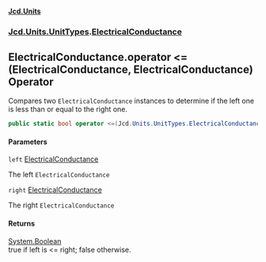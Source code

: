 #### [Jcd.Units](index.md 'index')
### [Jcd.Units.UnitTypes](Jcd.Units.UnitTypes.md 'Jcd.Units.UnitTypes').[ElectricalConductance](Jcd.Units.UnitTypes.ElectricalConductance.md 'Jcd.Units.UnitTypes.ElectricalConductance')

## ElectricalConductance.operator <=(ElectricalConductance, ElectricalConductance) Operator

Compares two `ElectricalConductance` instances to determine if the left one is less than or equal to the right one.

```csharp
public static bool operator <=(Jcd.Units.UnitTypes.ElectricalConductance left, Jcd.Units.UnitTypes.ElectricalConductance right);
```
#### Parameters

<a name='Jcd.Units.UnitTypes.ElectricalConductance.op_LessThanOrEqual(Jcd.Units.UnitTypes.ElectricalConductance,Jcd.Units.UnitTypes.ElectricalConductance).left'></a>

`left` [ElectricalConductance](Jcd.Units.UnitTypes.ElectricalConductance.md 'Jcd.Units.UnitTypes.ElectricalConductance')

The left `ElectricalConductance`

<a name='Jcd.Units.UnitTypes.ElectricalConductance.op_LessThanOrEqual(Jcd.Units.UnitTypes.ElectricalConductance,Jcd.Units.UnitTypes.ElectricalConductance).right'></a>

`right` [ElectricalConductance](Jcd.Units.UnitTypes.ElectricalConductance.md 'Jcd.Units.UnitTypes.ElectricalConductance')

The right `ElectricalConductance`

#### Returns
[System.Boolean](https://docs.microsoft.com/en-us/dotnet/api/System.Boolean 'System.Boolean')  
true if left is <= right; false otherwise.